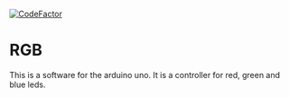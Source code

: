 [![CodeFactor](https://www.codefactor.io/repository/github/autumnspark1226/rgb/badge)](https://www.codefactor.io/repository/github/autumnspark1226/rgb)
# RGB
This is a software for the arduino uno. It is a controller for red, green and blue leds.
